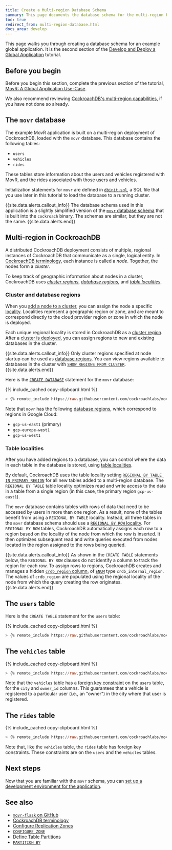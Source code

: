 ```yaml
---
title: Create a Multi-region Database Schema
summary: This page documents the database schema for the multi-region Flask application built on CockroachDB.
toc: true
redirect_from: multi-region-database.html
docs_area: develop
---
```


This page walks you through creating a database schema for an example global application. It is the second section of the [Develop and Deploy a Global Application](movr-flask-overview.html) tutorial.

## Before you begin

Before you begin this section, complete the previous section of the tutorial, [MovR: A Global Application Use-Case](movr-flask-use-case.html).

We also recommend reviewing [CockroachDB's multi-region capabilities](multiregion-overview.html), if you have not done so already.

## The `movr` database

The example MovR application is built on a multi-region deployment of CockroachDB, loaded with the `movr` database. This database contains the following tables:

- `users`
- `vehicles`
- `rides`

These tables store information about the users and vehicles registered with MovR, and the rides associated with those users and vehicles.

Initialization statements for `movr` are defined in [`dbinit.sql`](https://github.com/cockroachlabs/movr-flask/blob/master/dbinit.sql), a SQL file that you use later in this tutorial to load the database to a running cluster.

{{site.data.alerts.callout_info}}
The database schema used in this application is a slightly simplified version of the [`movr` database schema](movr.html) that is built into the `cockroach` binary. The schemas are similar, but they are not the same.
{{site.data.alerts.end}}

## Multi-region in CockroachDB

A distributed CockroachDB deployment consists of multiple, regional instances of CockroachDB that communicate as a single, logical entity. In [CockroachDB terminology](architecture/overview.html#cockroachdb-architecture-terms), each instance is called a *node*. Together, the nodes form a *cluster*.

To keep track of geographic information about nodes in a cluster, CockroachDB uses [*cluster regions*](multiregion-overview.html#cluster-regions), [*database regions*](multiregion-overview.html#database-regions), and [*table localities*](multiregion-overview.html#table-locality).

### Cluster and database regions

When you [add a node to a cluster](cockroach-start.html), you can assign the node a specific [locality](cockroach-start.html#locality). Localities represent a geographic region or zone, and are meant to correspond directly to the cloud provider region or zone in which the node is deployed.

Each unique regional locality is stored in CockroachDB as a [cluster region](multiregion-overview.html#cluster-regions). After a [cluster is deployed](movr-flask-deployment.html), you can assign regions to new and existing databases in the cluster.

{{site.data.alerts.callout_info}}
Only cluster regions specified at node startup can be used as [database regions](multiregion-overview.html#database-regions). You can view regions available to databases in the cluster with [`SHOW REGIONS FROM CLUSTER`](show-regions.html).
{{site.data.alerts.end}}

Here is the [`CREATE DATABASE`](create-database.html) statement for the `movr` database:

{% include_cached copy-clipboard.html %}
~~~ sql
> {% remote_include https://raw.githubusercontent.com/cockroachlabs/movr-flask/v2-doc-includes/dbinit.sql |-- START database |-- END database %}
~~~

Note that `movr` has the following [database regions](multiregion-overview.html#database-regions), which correspond to regions in Google Cloud:

- `gcp-us-east1` (primary)
- `gcp-europe-west1`
- `gcp-us-west1`

<a id="table-locality"></a>

### Table localities

After you have added regions to a database, you can control where the data in each table in the database is stored, using [table localities](multiregion-overview.html#table-locality).

By default, CockroachDB uses the table locality setting [`REGIONAL BY TABLE IN PRIMARY REGION`](multiregion-overview.html#regional-tables) for all new tables added to a multi-region database. The `REGIONAL BY TABLE` table locality optimizes read and write access to the data in a table from a single region (in this case, the primary region `gcp-us-east1`).

The `movr` database contains tables with rows of data that need to be accessed by users in more than one region. As a result, none of the tables benefit from using a `REGIONAL BY TABLE` locality. Instead, all three tables in the `movr` database schema should use a [`REGIONAL BY ROW` locality](multiregion-overview.html#regional-by-row-tables). For `REGIONAL BY ROW` tables, CockroachDB automatically assigns each row to a region based on the locality of the node from which the row is inserted. It then optimizes subsequent read and write queries executed from nodes located in the region assigned to the rows being queried.

{{site.data.alerts.callout_info}}
As shown in the `CREATE TABLE` statements below, the `REGIONAL BY ROW` clauses do not identify a column to track the region for each row. To assign rows to regions, CockroachDB creates and manages a hidden [`crdb_region` column](set-locality.html#crdb_region), of [`ENUM`](enum.html) type `crdb_internal_region`. The values of `crdb_region` are populated using the regional locality of the node from which the query creating the row originates.
{{site.data.alerts.end}}

## The `users` table

Here is the `CREATE TABLE` statement for the `users` table:

{% include_cached copy-clipboard.html %}
~~~ sql
> {% remote_include https://raw.githubusercontent.com/cockroachlabs/movr-flask/v2-doc-includes/dbinit.sql |-- START users |-- END users %}
~~~

## The `vehicles` table

{% include_cached copy-clipboard.html %}
~~~ sql
> {% remote_include https://raw.githubusercontent.com/cockroachlabs/movr-flask/v2-doc-includes/dbinit.sql |-- START vehicles |-- END vehicles %}
~~~

Note that the `vehicles` table has a [foreign key constraint](foreign-key.html) on the `users` table, for the `city` and `owner_id` columns. This guarantees that a vehicle is registered to a particular user (i.e., an "owner") in the city where that user is registered.

## The `rides` table

{% include_cached copy-clipboard.html %}
~~~ sql
> {% remote_include https://raw.githubusercontent.com/cockroachlabs/movr-flask/v2-doc-includes/dbinit.sql |-- START rides |-- END rides %}
~~~

Note that, like the `vehicles` table, the `rides` table has foreign key constraints. These constraints are on the `users` and the `vehicles` tables.

## Next steps

Now that you are familiar with the `movr` schema, you can [set up a development environment for the application](movr-flask-setup.html).

## See also

- [`movr-flask` on GitHub](https://github.com/cockroachlabs/movr-flask)
- [CockroachDB terminology](architecture/overview.html#cockroachdb-architecture-terms)
- [Configure Replication Zones](configure-replication-zones.html)
- [`CONFIGURE ZONE`](configure-zone.html)
- [Define Table Partitions](partitioning.html)
- [`PARTITION BY`](partition-by.html)
